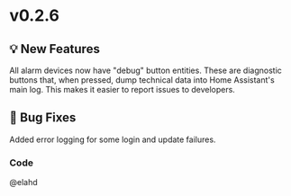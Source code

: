 # v0.2.6

## 💡 New Features

All alarm devices now have "debug" button entities. These are diagnostic buttons that, when pressed, dump technical data into Home Assistant's main log. This makes it easier to report issues to developers.

## 🐛 Bug Fixes

Added error logging for some login and update failures.

### Code

@elahd
